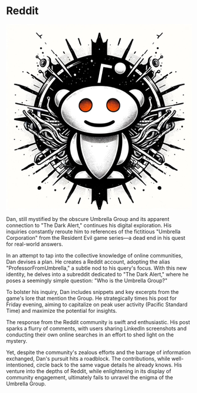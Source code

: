 # Reddit

![Reddit](./images/10.reddit.png "Reddit")

Dan, still mystified by the obscure Umbrella Group and its apparent connection to "The Dark Alert," continues his digital exploration. His inquiries constantly reroute him to references of the fictitious "Umbrella Corporation" from the Resident Evil game series—a dead end in his quest for real-world answers.

In an attempt to tap into the collective knowledge of online communities, Dan devises a plan. He creates a Reddit account, adopting the alias "ProfessorFromUmbrella," a subtle nod to his query's focus. With this new identity, he delves into a subreddit dedicated to "The Dark Alert," where he poses a seemingly simple question: "Who is the Umbrella Group?"

To bolster his inquiry, Dan includes snippets and key excerpts from the game's lore that mention the Group. He strategically times his post for Friday evening, aiming to capitalize on peak user activity (Pacific Standard Time) and maximize the potential for insights.

The response from the Reddit community is swift and enthusiastic. His post sparks a flurry of comments, with users sharing LinkedIn screenshots and conducting their own online searches in an effort to shed light on the mystery.

Yet, despite the community's zealous efforts and the barrage of information exchanged, Dan's pursuit hits a roadblock. The contributions, while well-intentioned, circle back to the same vague details he already knows. His venture into the depths of Reddit, while enlightening in its display of community engagement, ultimately fails to unravel the enigma of the Umbrella Group.
